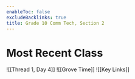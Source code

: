 ```yaml
---
enableToc: false
excludeBacklinks: true
title: Grade 10 Comm Tech, Section 2
---
```


# Most Recent Class
![[Thread 1, Day 4]]
![[Grove Time]]
![[Key Links]]